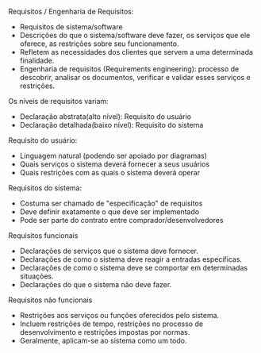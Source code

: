 Requisitos / Engenharia de Requisitos:

- Requisitos de sistema/software
 - Descrições do que o sistema/software deve fazer, os serviços que ele oferece, as restrições sobre seu funcionamento.
 - Refletem as necessidades dos clientes que servem a uma determinada finalidade.
 - Engenharia de requisitos (Requirements engineering): processo de descobrir, analisar os documentos, verificar e validar esses serviços e restrições.

Os níveis de requisitos variam:
  - Declaração abstrata(alto nível): Requisito do usuário
  - Declaração detalhada(baixo nível): Requisito do sistema 

Requisito do usuário: 
  - Linguagem natural (podendo ser apoiado por diagramas)
  - Quais serviços o sistema deverá fornecer a seus usuários
  - Quais restrições com as quais o sistema deverá operar

Requisitos do sistema:
 - Costuma ser chamado de "especificação" de requisitos
 - Deve definir exatamente o que deve ser implementado
 - Pode ser parte do contrato entre comprador/desenvolvedores


 Requisitos funcionais
  - Declarações de serviços que o sistema deve fornecer.
  - Declarações de como o sistema deve reagir a entradas específicas.
  - Declarações de como o sistema deve se comportar em determinadas situações.
  - Declarações do que o sistema não deve fazer.

Requisitos não funcionais
 - Restrições aos serviços ou funções oferecidos pelo sistema.
 - Incluem restrições de tempo, restrições no processo de desenvolvimento e restrições impostas por normas.
 - Geralmente, aplicam-se ao sistema como um todo.